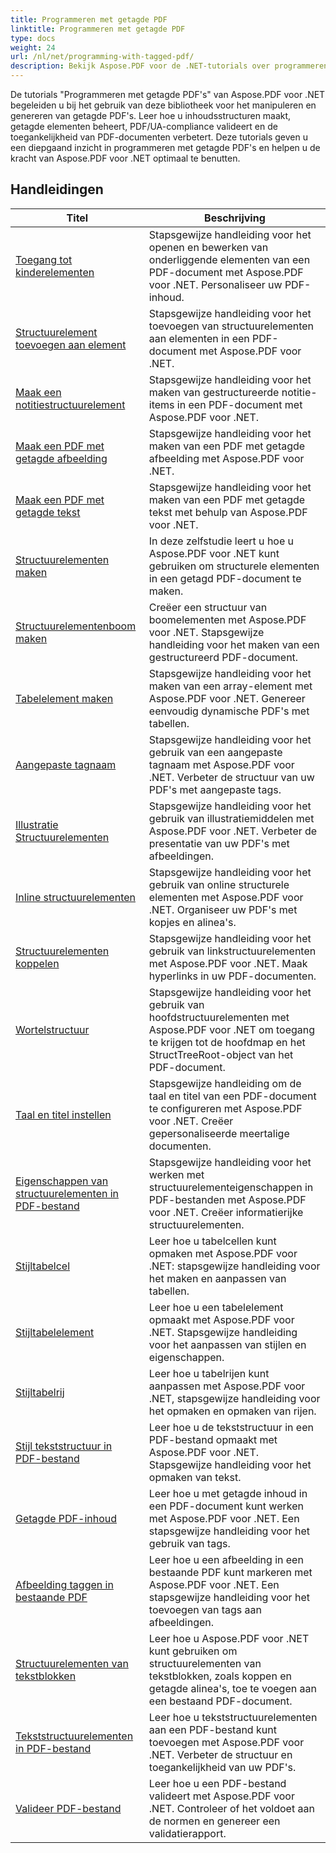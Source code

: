 ```yaml
---
title: Programmeren met getagde PDF
linktitle: Programmeren met getagde PDF
type: docs
weight: 24
url: /nl/net/programming-with-tagged-pdf/
description: Bekijk Aspose.PDF voor de .NET-tutorials over programmeren met getagde PDF om het manipuleren en genereren van getagde PDF's onder de knie te krijgen.
---
```


De tutorials "Programmeren met getagde PDF's" van Aspose.PDF voor .NET begeleiden u bij het gebruik van deze bibliotheek voor het manipuleren en genereren van getagde PDF's. Leer hoe u inhoudsstructuren maakt, getagde elementen beheert, PDF/UA-compliance valideert en de toegankelijkheid van PDF-documenten verbetert. Deze tutorials geven u een diepgaand inzicht in programmeren met getagde PDF's en helpen u de kracht van Aspose.PDF voor .NET optimaal te benutten.

## Handleidingen
| Titel | Beschrijving |
| --- | --- | 
| [Toegang tot kinderelementen](./access-children-elements/) | Stapsgewijze handleiding voor het openen en bewerken van onderliggende elementen van een PDF-document met Aspose.PDF voor .NET. Personaliseer uw PDF-inhoud. |  
| [Structuurelement toevoegen aan element](./add-structure-element-into-element/) | Stapsgewijze handleiding voor het toevoegen van structuurelementen aan elementen in een PDF-document met Aspose.PDF voor .NET. |  
| [Maak een notitiestructuurelement](./create-note-structure-element/) | Stapsgewijze handleiding voor het maken van gestructureerde notitie-items in een PDF-document met Aspose.PDF voor .NET. |  
| [Maak een PDF met getagde afbeelding](./create-pdf-with-tagged-image/) | Stapsgewijze handleiding voor het maken van een PDF met getagde afbeelding met Aspose.PDF voor .NET. |  
| [Maak een PDF met getagde tekst](./create-pdf-with-tagged-text/) | Stapsgewijze handleiding voor het maken van een PDF met getagde tekst met behulp van Aspose.PDF voor .NET. |  
| [Structuurelementen maken](./create-structure-elements/) | In deze zelfstudie leert u hoe u Aspose.PDF voor .NET kunt gebruiken om structurele elementen in een getagd PDF-document te maken. |  
| [Structuurelementenboom maken](./create-structure-elements-tree/) | Creëer een structuur van boomelementen met Aspose.PDF voor .NET. Stapsgewijze handleiding voor het maken van een gestructureerd PDF-document. |  
| [Tabelelement maken](./create-table-element/) | Stapsgewijze handleiding voor het maken van een array-element met Aspose.PDF voor .NET. Genereer eenvoudig dynamische PDF's met tabellen. |  
| [Aangepaste tagnaam](./custom-tag-name/) | Stapsgewijze handleiding voor het gebruik van een aangepaste tagnaam met Aspose.PDF voor .NET. Verbeter de structuur van uw PDF's met aangepaste tags. |  
| [Illustratie Structuurelementen](./illustration-structure-elements/) | Stapsgewijze handleiding voor het gebruik van illustratiemiddelen met Aspose.PDF voor .NET. Verbeter de presentatie van uw PDF's met afbeeldingen. |  
| [Inline structuurelementen](./inline-structure-elements/) | Stapsgewijze handleiding voor het gebruik van online structurele elementen met Aspose.PDF voor .NET. Organiseer uw PDF's met kopjes en alinea's. |  
| [Structuurelementen koppelen](./link-structure-elements/) | Stapsgewijze handleiding voor het gebruik van linkstructuurelementen met Aspose.PDF voor .NET. Maak hyperlinks in uw PDF-documenten. |  
| [Wortelstructuur](./root-structure/) | Stapsgewijze handleiding voor het gebruik van hoofdstructuurelementen met Aspose.PDF voor .NET om toegang te krijgen tot de hoofdmap en het StructTreeRoot-object van het PDF-document. |  
| [Taal en titel instellen](./setup-language-and-title/) | Stapsgewijze handleiding om de taal en titel van een PDF-document te configureren met Aspose.PDF voor .NET. Creëer gepersonaliseerde meertalige documenten. |  
| [Eigenschappen van structuurelementen in PDF-bestand](./structure-elements-properties/) | Stapsgewijze handleiding voor het werken met structuurelementeigenschappen in PDF-bestanden met Aspose.PDF voor .NET. Creëer informatierijke structuurelementen. |  
| [Stijltabelcel](./style-table-cell/) | Leer hoe u tabelcellen kunt opmaken met Aspose.PDF voor .NET: stapsgewijze handleiding voor het maken en aanpassen van tabellen. |  
| [Stijltabelelement](./style-table-element/) | Leer hoe u een tabelelement opmaakt met Aspose.PDF voor .NET. Stapsgewijze handleiding voor het aanpassen van stijlen en eigenschappen. |  
| [Stijltabelrij](./style-table-row/) | Leer hoe u tabelrijen kunt aanpassen met Aspose.PDF voor .NET, stapsgewijze handleiding voor het opmaken en opmaken van rijen. |  
| [Stijl tekststructuur in PDF-bestand](./style-text-structure/) | Leer hoe u de tekststructuur in een PDF-bestand opmaakt met Aspose.PDF voor .NET. Stapsgewijze handleiding voor het opmaken van tekst. |  
| [Getagde PDF-inhoud](./tagged-pdf-content/) | Leer hoe u met getagde inhoud in een PDF-document kunt werken met Aspose.PDF voor .NET. Een stapsgewijze handleiding voor het gebruik van tags. |  
| [Afbeelding taggen in bestaande PDF](./tag-image-in-existing-pdf/) | Leer hoe u een afbeelding in een bestaande PDF kunt markeren met Aspose.PDF voor .NET. Een stapsgewijze handleiding voor het toevoegen van tags aan afbeeldingen. |  
| [Structuurelementen van tekstblokken](./text-block-structure-elements/) | Leer hoe u Aspose.PDF voor .NET kunt gebruiken om structuurelementen van tekstblokken, zoals koppen en getagde alinea's, toe te voegen aan een bestaand PDF-document. |  
| [Tekststructuurelementen in PDF-bestand](./text-structure-elements/) | Leer hoe u tekststructuurelementen aan een PDF-bestand kunt toevoegen met Aspose.PDF voor .NET. Verbeter de structuur en toegankelijkheid van uw PDF's. |  
| [Valideer PDF-bestand](./validate-pdf/) | Leer hoe u een PDF-bestand valideert met Aspose.PDF voor .NET. Controleer of het voldoet aan de normen en genereer een validatierapport. |  